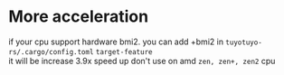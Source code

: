 # More acceleration
if your cpu support hardware bmi2. you can add +bmi2 in `tuyotuyo-rs/.cargo/config.toml` `target-feature`<br>
it will be increase 3.9x speed up
don't use on amd `zen, zen+, zen2` cpu